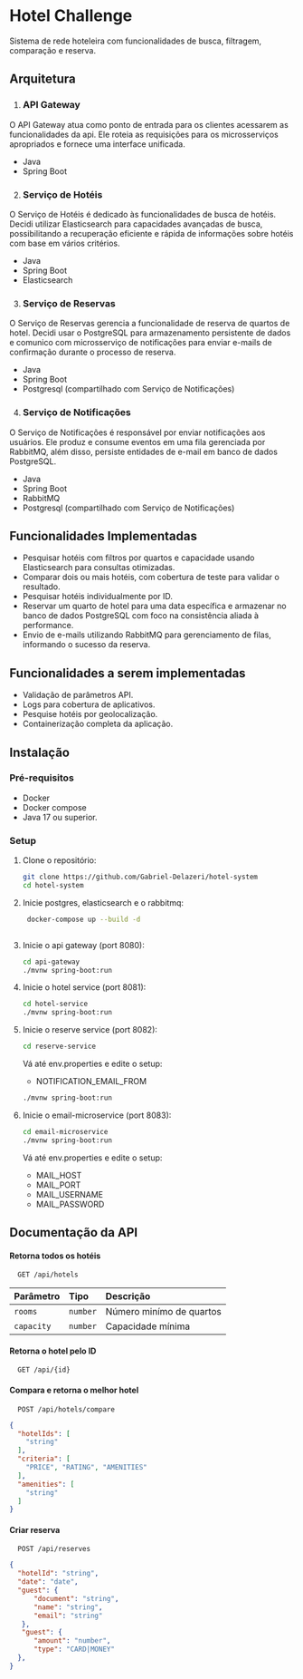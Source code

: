 
# Hotel Challenge

Sistema de rede hoteleira com funcionalidades de busca, filtragem, comparação e reserva.











## Arquitetura

1.  ### API Gateway
O API Gateway atua como ponto de entrada para os clientes acessarem as funcionalidades da api. Ele roteia as requisições para os microsserviços apropriados e fornece uma interface unificada.
 - Java
 - Spring Boot

2. ### Serviço de Hotéis
O Serviço de Hotéis é dedicado às funcionalidades de busca de hotéis. Decidi utilizar Elasticsearch para capacidades avançadas de busca, possibilitando a recuperação eficiente e rápida de informações sobre hotéis com base em vários critérios.
- Java
- Spring Boot
- Elasticsearch

3. ### Serviço de Reservas
O Serviço de Reservas gerencia a funcionalidade de reserva de quartos de hotel. Decidi usar o PostgreSQL para armazenamento persistente de dados e comunico com microsserviço de notificações para enviar e-mails de confirmação durante o processo de reserva.
- Java
- Spring Boot
- Postgresql (compartilhado com Serviço de Notificações)

4. ### Serviço de Notificações
O Serviço de Notificações é responsável por enviar notificações aos usuários. Ele produz e consume eventos em uma fila gerenciada por RabbitMQ, além disso, persiste entidades de e-mail em banco de dados PostgreSQL.
- Java
- Spring Boot
- RabbitMQ
- Postgresql (compartilhado com Serviço de Notificações)
## Funcionalidades Implementadas

- Pesquisar hotéis com filtros por quartos e capacidade usando Elasticsearch para consultas otimizadas.
- Comparar dois ou mais hotéis, com cobertura de teste para validar o resultado.
- Pesquisar hotéis individualmente por ID.
- Reservar um quarto de hotel para uma data específica e armazenar no banco de dados PostgreSQL com foco na consistência aliada à performance.
- Envio de e-mails utilizando RabbitMQ para gerenciamento de filas, informando o sucesso da reserva.

## Funcionalidades a serem implementadas

- Validação de parâmetros API.
- Logs para cobertura de aplicativos.
- Pesquise hotéis por geolocalização.
- Containerização completa da aplicação.
## Instalação

### Pré-requisitos

- Docker
- Docker compose
- Java 17 ou superior.

### Setup

1. Clone o repositório:
   ```bash
   git clone https://github.com/Gabriel-Delazeri/hotel-system
   cd hotel-system
    ```
    
2. Inicie postgres, elasticsearch e o rabbitmq:
   ```bash
    docker-compose up --build -d
    
     ```
3. Inicie o api gateway (port 8080):
   ```bash
   cd api-gateway
   ./mvnw spring-boot:run  
    ```

4. Inicie o hotel service (port 8081):
   ```bash
   cd hotel-service
   ./mvnw spring-boot:run  
    ```

5. Inicie o reserve service (port 8082):
   ```bash
   cd reserve-service  
    ```

    Vá até env.properties e edite o setup:
    - NOTIFICATION_EMAIL_FROM

    ```bash
    ./mvnw spring-boot:run  
    ```
6. Inicie o email-microservice (port 8083):
   ```bash
   cd email-microservice
   ./mvnw spring-boot:run  
    ```

    Vá até env.properties e edite o setup:
    - MAIL_HOST
    - MAIL_PORT
    - MAIL_USERNAME
    - MAIL_PASSWORD
## Documentação da API

#### Retorna todos os hotéis

```http
  GET /api/hotels
```

| Parâmetro   | Tipo       | Descrição                           |
| :---------- | :--------- | :---------------------------------- |
| `rooms` | `number` | Número minímo de quartos |
| `capacity` | `number` | Capacidade mínima |

#### Retorna o hotel pelo ID

```http
  GET /api/{id}
```

#### Compara e retorna o melhor hotel

```http
  POST /api/hotels/compare
```

```json
{
  "hotelIds": [
    "string"
  ],
  "criteria": [
    "PRICE", "RATING", "AMENITIES"
  ],
  "amenities": [
    "string"
  ]
}
```


#### Criar reserva

```http
  POST /api/reserves
```

```json
{
  "hotelId": "string",
  "date": "date",
  "guest": {
      "document": "string",
      "name": "string",
      "email": "string"
   },
   "guest": {
      "amount": "number",
      "type": "CARD|MONEY"
  },
}
```
